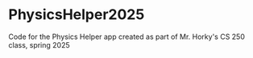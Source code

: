 # PhysicsHelper2025
Code for the Physics Helper app created as part of Mr. Horky's CS 250 class, spring 2025
